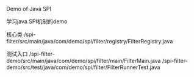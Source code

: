 Demo of Java SPI

学习java SPI机制的demo

核心类
/spi-filter/src/main/java/com/demo/spi/filter/registry/FilterRegistry.java

测试入口
/spi-filter-demo/src/main/java/com/demo/spi/filter/main/FilterMain.java 
/spi-filter-demo/src/test/java/com/demo/spi/filter/FilterRunnerTest.java

